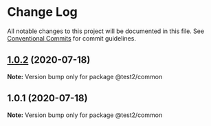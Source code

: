 # Change Log

All notable changes to this project will be documented in this file.
See [Conventional Commits](https://conventionalcommits.org) for commit guidelines.

## [1.0.2](https://github.com/soubhratra/test2/compare/v1.0.1...v1.0.2) (2020-07-18)

**Note:** Version bump only for package @test2/common





## 1.0.1 (2020-07-18)

**Note:** Version bump only for package @test2/common
